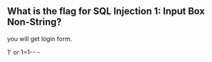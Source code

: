## What is the flag for SQL Injection 1: Input Box Non-String?

you will get login form.

1' or 1=1-- - 